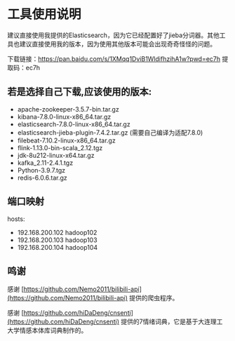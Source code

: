 # 工具使用说明

建议直接使用我提供的Elasticsearch，因为它已经配置好了jieba分词器。其他工具也建议直接使用我的版本，因为使用其他版本可能会出现奇奇怪怪的问题。

下载链接：https://pan.baidu.com/s/1XMqq1DviB1WldifhzihA1w?pwd=ec7h 
提取码：ec7h

## 若是选择自己下载,应该使用的版本:

- apache-zookeeper-3.5.7-bin.tar.gz
- kibana-7.8.0-linux-x86_64.tar.gz
- elasticsearch-7.8.0-linux-x86_64.tar.gz
- elasticsearch-jieba-plugin-7.4.2.tar.gz  (需要自己编译为适配7.8.0)
- filebeat-7.10.2-linux-x86_64.tar.gz
- flink-1.13.0-bin-scala_2.12.tgz
- jdk-8u212-linux-x64.tar.gz
- kafka_2.11-2.4.1.tgz
- Python-3.9.7.tgz
- redis-6.0.6.tar.gz

## 端口映射

hosts:
- 192.168.200.102 hadoop102
- 192.168.200.103 hadoop103
- 192.168.200.104 hadoop104

## 鸣谢

感谢 [https://github.com/Nemo2011/bilibili-api](https://github.com/Nemo2011/bilibili-api) 提供的爬虫程序。

感谢 [https://github.com/hiDaDeng/cnsenti](https://github.com/hiDaDeng/cnsenti) 提供的7情绪词典，它是基于大连理工大学情感本体库词典制作的。
